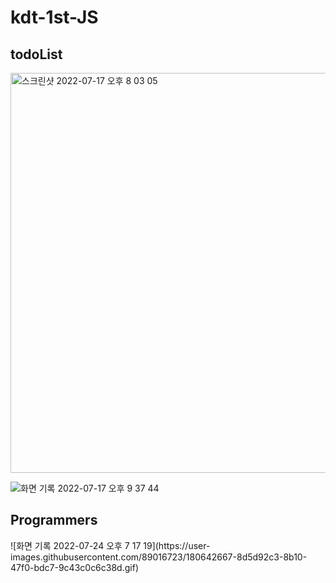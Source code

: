 # kdt-1st-JS

<h2> todoList </h2>
<img width="640" alt="스크린샷 2022-07-17 오후 8 03 05" src="https://user-images.githubusercontent.com/89016723/179395244-5f63a6a1-77bb-411b-aff5-9dc23b1aa4e4.png">

![화면 기록 2022-07-17 오후 9 37 44](https://user-images.githubusercontent.com/89016723/179398701-c5aeed4d-c791-4f21-9995-f1bda4ccfd75.gif)


<h2>Programmers</h2>
![화면 기록 2022-07-24 오후 7 17 19](https://user-images.githubusercontent.com/89016723/180642667-8d5d92c3-8b10-47f0-bdc7-9c43c0c6c38d.gif)
